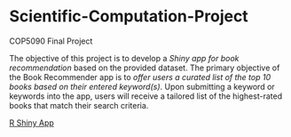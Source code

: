 # Scientific-Computation-Project
COP5090 Final Project 

The objective of this project is to develop a _Shiny app for book recommendation_ based on the provided dataset. The primary objective of the Book Recommender app is to _offer users a curated list of the top 10 books based on their entered keyword(s)_. Upon submitting a keyword or keywords into the app, users will receive a tailored list of the highest-rated books that match their search criteria. 

[R Shiny App](http://127.0.0.1:7694/)
